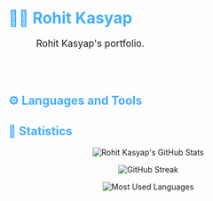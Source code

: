 <h1 style="color: #44AEFB;"> 👨‍💻 Rohit Kasyap </h1>

<p align:"center" style="text-align: justify; margin: 0 50px; font-size: 17px;" >
    Rohit Kasyap's portfolio. 
<br>
<br>
<div align="center">

</div>
</p>    
<br>
<!-- Languages and Tools -->

<h2 style="color: #44AEFB">⚙️ Languages and Tools</h2>


<!-- Statistics -->

<h2 style="color: #44AEFB"> 🚀 Statistics</h2>

<!-- Begin Stats Cards -->
<!-- Resources:  -->
<!-- Github & Languages Stats: https://github.com/rohitkasyap/github-readme-stats --> 
<!-- Streak Stats: https://github.com/denvercoder1/github-readme-streak-stats -->
<!-- Change the value after ?username= to your GitHub username. -->
<div class="stats" align="center">

![Rohit Kasyap's GitHub Stats](https://github-readme-stats.vercel.app/api?username=rohitkasyap-git&hide=stars&count_private=true&show_icons=true&theme=algolia&border_radius=20)

![GitHub Streak](https://streak-stats.demolab.com?user=rohitkasyap-git&count_private=true&theme=algolia&border_radius=20)

<!-- ![Most Used Languages](https://github-readme-stats.vercel.app/api/top-langs/?username=rohitkasyap-git&show_icons=true&theme=algolia&border_radius=20) -->
    
<!-- compact programming languages layout -->
![Most Used Languages](https://github-readme-stats.vercel.app/api/top-langs/?username=rohitkasyap-git&layout=compact&show_icons=true&theme=algolia&border_radius=20)
</div>
<!--  End Stats Cards -->
